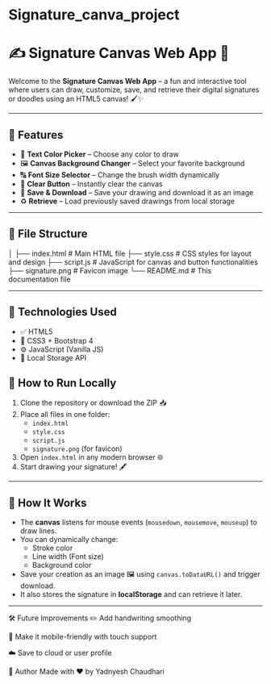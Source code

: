 # Signature_canva_project
# ✍️ Signature Canvas Web App 🎨

Welcome to the **Signature Canvas Web App** – a fun and interactive tool where users can draw, customize, save, and retrieve their digital signatures or doodles using an HTML5 canvas! 🖌️✨

---

## 🚀 Features

- 🎨 **Text Color Picker** – Choose any color to draw
- 🖼️ **Canvas Background Changer** – Select your favorite background
- 🔠 **Font Size Selector** – Change the brush width dynamically
- 🔄 **Clear Button** – Instantly clear the canvas
- 💾 **Save & Download** – Save your drawing and download it as an image
- ♻️ **Retrieve** – Load previously saved drawings from local storage

---

## 📁 File Structure

│
├── index.html # Main HTML file
├── style.css # CSS styles for layout and design
├── script.js # JavaScript for canvas and button functionalities
├── signature.png # Favicon image
└── README.md # This documentation file


---

## 🔧 Technologies Used

- ✅ HTML5
- 🎨 CSS3 + Bootstrap 4
- ⚙️ JavaScript (Vanilla JS)
- 🧠 Local Storage API



## 🧪 How to Run Locally

1. Clone the repository or download the ZIP 📥
2. Place all files in one folder:
   - `index.html`
   - `style.css`
   - `script.js`
   - `signature.png` (for favicon)
3. Open `index.html` in any modern browser 🌐
4. Start drawing your signature! 🖋️

---

## 🧠 How It Works

- The **canvas** listens for mouse events (`mousedown`, `mousemove`, `mouseup`) to draw lines.
- You can dynamically change:
  - Stroke color
  - Line width (Font size)
  - Background color
- Save your creation as an image 🖼️ using `canvas.toDataURL()` and trigger download.
- It also stores the signature in **localStorage** and can retrieve it later.

---

🛠️ Future Improvements
✏️ Add handwriting smoothing

📱 Make it mobile-friendly with touch support

☁️ Save to cloud or user profile

🙌 Author
Made with ❤️ by Yadnyesh Chaudhari

